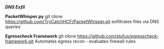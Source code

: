 ***DNS Exfil***

****PacketWhisper.py**** 
git clone https://github.com/TryCatchHCF/PacketWhisper.git
exfiltrates files via DNS queries 

****Egresscheck Framework****
git clone https://github.com/stufus/egresscheck-framework.git
Automates egress recon - evaluates firewall rules
